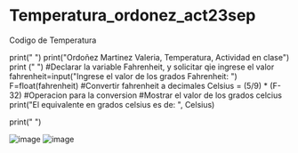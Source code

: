 # Temperatura_ordonez_act23sep
Codigo de Temperatura

print(" ")
print("Ordoñez Martinez Valeria, Temperatura, Actividad en clase")
print (" ")
#Declarar la variable Fahrenheit, y solicitar qie ingrese el valor
fahrenheit=input("Ingrese el valor de los grados Fahrenheit: ") 
F=float(fahrenheit) #Convertir fahrenheit a decimales
Celsius = (5/9) * (F-32) #Operacion para la conversion
#Mostrar el valor de los grados celcius
print("El equivalente en grados celsius es de: ", Celsius)

print(" ")

![image](https://github.com/user-attachments/assets/2a92b571-03f8-465e-a68d-fc9a65e78986)
![image](https://github.com/user-attachments/assets/76db7c87-dca2-45dd-8872-91bc33ef42ac)



